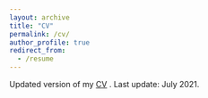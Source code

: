 ```yaml
---
layout: archive
title: "CV"
permalink: /cv/
author_profile: true
redirect_from:
  - /resume
---
```



Updated version of my [CV](http://maxiang.space/files/CV_XiangMa.pdf) .
Last update: July 2021.